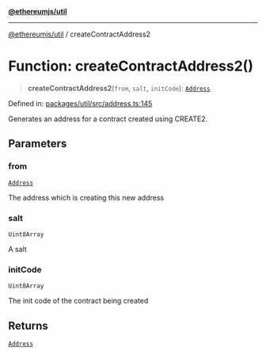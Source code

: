 [**@ethereumjs/util**](../README.md)

***

[@ethereumjs/util](../README.md) / createContractAddress2

# Function: createContractAddress2()

> **createContractAddress2**(`from`, `salt`, `initCode`): [`Address`](../classes/Address.md)

Defined in: [packages/util/src/address.ts:145](https://github.com/Dargon789/ethereumjs-monorepo/blob/master/packages/util/src/address.ts#L145)

Generates an address for a contract created using CREATE2.

## Parameters

### from

[`Address`](../classes/Address.md)

The address which is creating this new address

### salt

`Uint8Array`

A salt

### initCode

`Uint8Array`

The init code of the contract being created

## Returns

[`Address`](../classes/Address.md)
